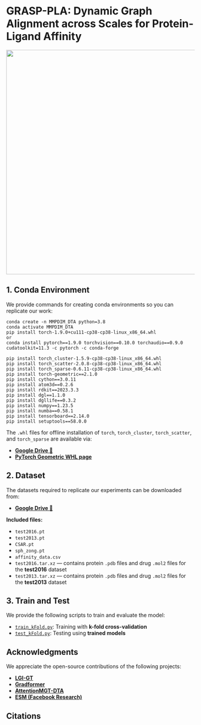 # GRASP-PLA: Dynamic Graph Alignment across Scales for Protein-Ligand Affinity



  <div align="center">
  <img src="https://raw.githubusercontent.com/zhc-moushang/MMPDIM-DTA/main/Fig/model.jpg" width="600">
  </div>
  
## 1. Conda Environment
We provide commands for creating conda environments so you can replicate our work:
```
conda create -n MMPDIM_DTA python=3.8
conda activate MMPDIM_DTA
pip install torch-1.9.0+cu111-cp38-cp38-linux_x86_64.whl
or
conda install pytorch==1.9.0 torchvision==0.10.0 torchaudio==0.9.0 cudatoolkit=11.3 -c pytorch -c conda-forge

pip install torch_cluster-1.5.9-cp38-cp38-linux_x86_64.whl
pip install torch_scatter-2.0.8-cp38-cp38-linux_x86_64.whl
pip install torch_sparse-0.6.11-cp38-cp38-linux_x86_64.whl
pip install torch-geometric==2.1.0
pip install cython==3.0.11
pip install atom3d==0.2.6
pip install rdkit==2023.3.3
pip install dgl==1.1.0
pip install dgllife==0.3.2
pip install numpy==1.23.5
pip install numba==0.58.1
pip install tensorboard==2.14.0
pip install setuptools==58.0.0
```
The `.whl` files for offline installation of `torch`, `torch_cluster`, `torch_scatter`, and `torch_sparse` are available via:

- [**Google Drive 📁**](https://drive.google.com/drive/folders/1SyVzxgTGPr9dtBRbexzlLA5PMmUuJKPl?usp=sharing)
- [**PyTorch Geometric WHL page**](https://pytorch-geometric.com/whl/)
## 2. Dataset

The datasets required to replicate our experiments can be downloaded from:

- [**Google Drive 📁**](https://drive.google.com/drive/folders/1SyVzxgTGPr9dtBRbexzlLA5PMmUuJKPl?usp=sharing)

**Included files:**

- `test2016.pt`
- `test2013.pt`
- `CSAR.pt`
- `sph_zong.pt`
- `affinity_data.csv`
- `test2016.tar.xz` — contains protein `.pdb` files and drug `.mol2` files for the **test2016** dataset
- `test2013.tar.xz` — contains protein `.pdb` files and drug `.mol2` files for the **test2013** dataset
## 3. Train and Test

We provide the following scripts to train and evaluate the model:

- [`train_kFold.py`](train_kFold.py): Training with **k-fold cross-validation**
- [`test_kFold.py`](test_kFold.py): Testing using **trained models**

## Acknowledgments

We appreciate the open-source contributions of the following projects:

- [**LGI-GT**](https://github.com/shuoyinn/LGI-GT)
- [**Gradformer**](https://github.com/LiuChuang0059/Gradformer)
- [**AttentionMGT-DTA**](https://github.com/JK-Liu7/AttentionMGT-DTA)
- [**ESM (Facebook Research)**](https://github.com/facebookresearch/esm)
## Citations
```
```
